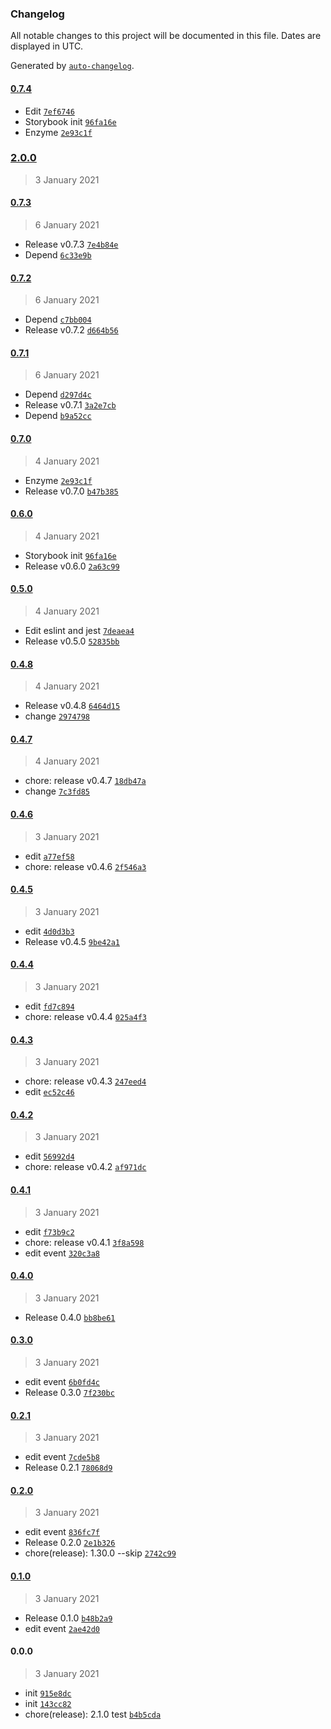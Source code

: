 ### Changelog

All notable changes to this project will be documented in this file. Dates are displayed in UTC.

Generated by [`auto-changelog`](https://github.com/CookPete/auto-changelog).

#### [0.7.4](https://github.com/undind/react-button/compare/2.0.0...0.7.4)

- Edit [`7ef6746`](https://github.com/undind/react-button/commit/7ef6746056089aef2192349233b2f81e80135d2e)
- Storybook init [`96fa16e`](https://github.com/undind/react-button/commit/96fa16eb5347e260e4d5b5f2e0173cb1358561c3)
- Enzyme [`2e93c1f`](https://github.com/undind/react-button/commit/2e93c1fbe0030bd2466537172988ee41bf079508)

### [2.0.0](https://github.com/undind/react-button/compare/0.7.3...2.0.0)

> 3 January 2021

#### [0.7.3](https://github.com/undind/react-button/compare/0.7.2...0.7.3)

> 6 January 2021

- Release v0.7.3 [`7e4b84e`](https://github.com/undind/react-button/commit/7e4b84ed360597cced4fc4ed9e1a0883779bd42e)
- Depend [`6c33e9b`](https://github.com/undind/react-button/commit/6c33e9b24ac317c0be331ec2e6a0cd91f2e8ae65)

#### [0.7.2](https://github.com/undind/react-button/compare/0.7.1...0.7.2)

> 6 January 2021

- Depend [`c7bb004`](https://github.com/undind/react-button/commit/c7bb0044c98ee8019ae92a9c84907c2a4abd2373)
- Release v0.7.2 [`d664b56`](https://github.com/undind/react-button/commit/d664b56f59a0fee8bb3c22f99c83175f8d8b64c9)

#### [0.7.1](https://github.com/undind/react-button/compare/0.7.0...0.7.1)

> 6 January 2021

- Depend [`d297d4c`](https://github.com/undind/react-button/commit/d297d4c48642d7e909fd4a0e521b2f4a5fa1bfb5)
- Release v0.7.1 [`3a2e7cb`](https://github.com/undind/react-button/commit/3a2e7cb993f24a8ce5220923f2854244748014cd)
- Depend [`b9a52cc`](https://github.com/undind/react-button/commit/b9a52cc7eea52946bedf2adcfad6ccef483b2235)

#### [0.7.0](https://github.com/undind/react-button/compare/0.6.0...0.7.0)

> 4 January 2021

- Enzyme [`2e93c1f`](https://github.com/undind/react-button/commit/2e93c1fbe0030bd2466537172988ee41bf079508)
- Release v0.7.0 [`b47b385`](https://github.com/undind/react-button/commit/b47b3850c741afde814fedbf06aba679a4823751)

#### [0.6.0](https://github.com/undind/react-button/compare/0.5.0...0.6.0)

> 4 January 2021

- Storybook init [`96fa16e`](https://github.com/undind/react-button/commit/96fa16eb5347e260e4d5b5f2e0173cb1358561c3)
- Release v0.6.0 [`2a63c99`](https://github.com/undind/react-button/commit/2a63c993ad6f4fc55843e697df8230162ef8cce9)

#### [0.5.0](https://github.com/undind/react-button/compare/0.4.8...0.5.0)

> 4 January 2021

- Edit eslint and jest [`7deaea4`](https://github.com/undind/react-button/commit/7deaea4519f3e7681e55d397836801effbd37e0b)
- Release v0.5.0 [`52835bb`](https://github.com/undind/react-button/commit/52835bb82262491eb78b69e4c4353ce9444bf77a)

#### [0.4.8](https://github.com/undind/react-button/compare/0.4.7...0.4.8)

> 4 January 2021

- Release v0.4.8 [`6464d15`](https://github.com/undind/react-button/commit/6464d15296c3cc3e718aaaaebe4761f2692f9dab)
- change [`2974798`](https://github.com/undind/react-button/commit/2974798de0793f29741782f8fda1cd765f673e49)

#### [0.4.7](https://github.com/undind/react-button/compare/0.4.6...0.4.7)

> 4 January 2021

- chore: release v0.4.7 [`18db47a`](https://github.com/undind/react-button/commit/18db47a19d0bd219c32059ef2ff562b361196024)
- change [`7c3fd85`](https://github.com/undind/react-button/commit/7c3fd85a860acde8e7f0c8df8c0864586268521e)

#### [0.4.6](https://github.com/undind/react-button/compare/0.4.5...0.4.6)

> 3 January 2021

- edit [`a77ef58`](https://github.com/undind/react-button/commit/a77ef58f66fe894d115d202202b8cd4f7792769a)
- chore: release v0.4.6 [`2f546a3`](https://github.com/undind/react-button/commit/2f546a33270884531f88b223c924b130878538bc)

#### [0.4.5](https://github.com/undind/react-button/compare/0.4.4...0.4.5)

> 3 January 2021

- edit [`4d0d3b3`](https://github.com/undind/react-button/commit/4d0d3b34c96a642ec589715ce6ca9cfab2ba27d5)
- Release v0.4.5 [`9be42a1`](https://github.com/undind/react-button/commit/9be42a19b08fa8f9f485bf2d4c39477fd31befd5)

#### [0.4.4](https://github.com/undind/react-button/compare/0.4.3...0.4.4)

> 3 January 2021

- edit [`fd7c894`](https://github.com/undind/react-button/commit/fd7c894e43e230abd8c2807db89e211a04db684c)
- chore: release v0.4.4 [`025a4f3`](https://github.com/undind/react-button/commit/025a4f36c32ca67bf89eff0f3d266665119a41c3)

#### [0.4.3](https://github.com/undind/react-button/compare/0.4.2...0.4.3)

> 3 January 2021

- chore: release v0.4.3 [`247eed4`](https://github.com/undind/react-button/commit/247eed4d3b3bd5834b1ccef014138ef6174377d9)
- edit [`ec52c46`](https://github.com/undind/react-button/commit/ec52c46217573c91c3f8555054aabc7ce33ceee1)

#### [0.4.2](https://github.com/undind/react-button/compare/0.4.1...0.4.2)

> 3 January 2021

- edit [`56992d4`](https://github.com/undind/react-button/commit/56992d4141725e9262f7d2e6882d5375b060662d)
- chore: release v0.4.2 [`af971dc`](https://github.com/undind/react-button/commit/af971dce45667e22c678443f855f66f18e8b532d)

#### [0.4.1](https://github.com/undind/react-button/compare/0.4.0...0.4.1)

> 3 January 2021

- edit [`f73b9c2`](https://github.com/undind/react-button/commit/f73b9c29d78fd21862066b464cb99ea39ce9546e)
- chore: release v0.4.1 [`3f8a598`](https://github.com/undind/react-button/commit/3f8a5980c8164be8234c7d4aae6ca41a1325ca4c)
- edit event [`320c3a8`](https://github.com/undind/react-button/commit/320c3a81d2ec72145ea21604c3ddeb6d45bf32d1)

#### [0.4.0](https://github.com/undind/react-button/compare/0.3.0...0.4.0)

> 3 January 2021

- Release 0.4.0 [`bb8be61`](https://github.com/undind/react-button/commit/bb8be6181d7269f1391bfdfb9a8269634d8908ac)

#### [0.3.0](https://github.com/undind/react-button/compare/0.2.1...0.3.0)

> 3 January 2021

- edit event [`6b0fd4c`](https://github.com/undind/react-button/commit/6b0fd4cf570bb15454e0c23723c7ff738c3d32b8)
- Release 0.3.0 [`7f230bc`](https://github.com/undind/react-button/commit/7f230bc637425d327594319595f28456b47e3e67)

#### [0.2.1](https://github.com/undind/react-button/compare/0.2.0...0.2.1)

> 3 January 2021

- edit event [`7cde5b8`](https://github.com/undind/react-button/commit/7cde5b8eba3067beffea6a5f538917388149ca5e)
- Release 0.2.1 [`78068d9`](https://github.com/undind/react-button/commit/78068d90ad56f924c35e1b526c6271a9dc2042bf)

#### [0.2.0](https://github.com/undind/react-button/compare/0.1.0...0.2.0)

> 3 January 2021

- edit event [`836fc7f`](https://github.com/undind/react-button/commit/836fc7f7b9c48132c0c0af280a4c8f1b067275c2)
- Release 0.2.0 [`2e1b326`](https://github.com/undind/react-button/commit/2e1b3264abd58a7dfd843bba91a67ee77abb14d5)
- chore(release): 1.30.0 --skip [`2742c99`](https://github.com/undind/react-button/commit/2742c99d093dd014e6e5df9ab501c557e9536f1a)

#### [0.1.0](https://github.com/undind/react-button/compare/0.0.0...0.1.0)

> 3 January 2021

- Release 0.1.0 [`b48b2a9`](https://github.com/undind/react-button/commit/b48b2a91a1abbb7a923cde31c4ca7d0f51c8f0a7)
- edit event [`2ae42d0`](https://github.com/undind/react-button/commit/2ae42d0f9835f7f4821a0a7f4f08f6e50134e6e2)

#### 0.0.0

> 3 January 2021

- init [`915e8dc`](https://github.com/undind/react-button/commit/915e8dc7d3ace0833066ea470dcc8078652964bc)
- init [`143cc82`](https://github.com/undind/react-button/commit/143cc829fa702c1014480adb79fd6788bedfb64b)
- chore(release): 2.1.0 test [`b4b5cda`](https://github.com/undind/react-button/commit/b4b5cda2498f881dd6151d5ca7c7c20e17779e9a)
